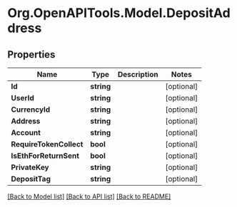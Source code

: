# Org.OpenAPITools.Model.DepositAddress
## Properties

Name | Type | Description | Notes
------------ | ------------- | ------------- | -------------
**Id** | **string** |  | [optional] 
**UserId** | **string** |  | [optional] 
**CurrencyId** | **string** |  | [optional] 
**Address** | **string** |  | [optional] 
**Account** | **string** |  | [optional] 
**RequireTokenCollect** | **bool** |  | [optional] 
**IsEthForReturnSent** | **bool** |  | [optional] 
**PrivateKey** | **string** |  | [optional] 
**DepositTag** | **string** |  | [optional] 

[[Back to Model list]](../README.md#documentation-for-models) [[Back to API list]](../README.md#documentation-for-api-endpoints) [[Back to README]](../README.md)

